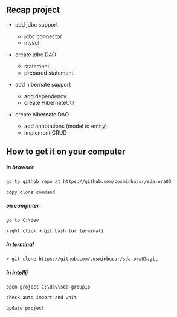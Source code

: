 ## Recap project

- add jdbc support
    - jdbc connector
    - mysql

- create jdbc DAO
    - statement
    - prepared statement
    
- add hibernate support
    - add dependency
    - create HibernateUtil
    
- create hibernate DAO
    - add annotations (model to entity)
    - implement CRUD
    
## How to get it on your computer

##### in browser

	go to github repo at https://github.com/cosminbucur/sda-ora03

	copy clone command

##### on computer
	go to C:\dev

	right click > git bash (or terminal)

##### in terminal
	> git clone https://github.com/cosminbucur/sda-ora03.git

##### in intellij
	open project C:\dev\sda-group16

	check auto import and wait

	update project